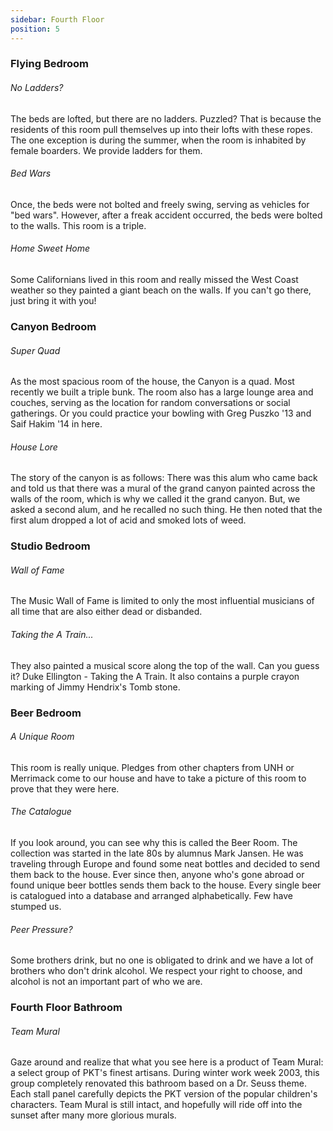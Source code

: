 ```yaml
---
sidebar: Fourth Floor
position: 5
---
```

### Flying Bedroom

###### No Ladders?

The beds are lofted, but there are no ladders. Puzzled? That is because the residents of this room pull themselves up into their lofts with these ropes. The one exception is during the summer, when the room is inhabited by female boarders. We provide ladders for them.

###### Bed Wars

Once, the beds were not bolted and freely swing, serving as vehicles for "bed wars". However, after a freak accident occurred, the beds were bolted to the walls. This room is a triple.

###### Home Sweet Home

Some Californians lived in this room and really missed the West Coast weather so they painted a giant beach on the walls. If you can't go there, just bring it with you!

### Canyon Bedroom

###### Super Quad

As the most spacious room of the house, the Canyon is a quad. Most recently we built a triple bunk. The room also has a large lounge area and couches, serving as the location for random conversations or social gatherings. Or you could practice your bowling with Greg Puszko '13 and Saif Hakim '14 in here.

###### House Lore

The story of the canyon is as follows: There was this alum who came back and told us that there was a mural of the grand canyon painted across the walls of the room, which is why we called it the grand canyon. But, we asked a second alum, and he recalled no such thing. He then noted that the first alum dropped a lot of acid and smoked lots of weed.

### Studio Bedroom

###### Wall of Fame

The Music Wall of Fame is limited to only the most influential musicians of all time that are also either dead or disbanded.

###### Taking the A Train...

They also painted a musical score along the top of the wall. Can you guess it? Duke Ellington - Taking the A Train. It also contains a purple crayon marking of Jimmy Hendrix's Tomb stone.

### Beer Bedroom

###### A Unique Room

This room is really unique. Pledges from other chapters from UNH or Merrimack come to our house and have to take a picture of this room to prove that they were here.

###### The Catalogue

If you look around, you can see why this is called the Beer Room. The collection was started in the late 80s by alumnus Mark Jansen. He was traveling through Europe and found some neat bottles and decided to send them back to the house. Ever since then, anyone who's gone abroad or found unique beer bottles sends them back to the house. Every single beer is catalogued into a database and arranged alphabetically. Few have stumped us.

###### Peer Pressure?

Some brothers drink, but no one is obligated to drink and we have a lot of brothers who don't drink alcohol. We respect your right to choose, and alcohol is not an important part of who we are.

### Fourth Floor Bathroom

###### Team Mural

Gaze around and realize that what you see here is a product of Team Mural: a select group of PKT's finest artisans. During winter work week 2003, this group completely renovated this bathroom based on a Dr. Seuss theme. Each stall panel carefully depicts the PKT version of the popular children's characters. Team Mural is still intact, and hopefully will ride off into the sunset after many more glorious murals.
